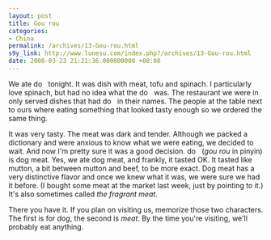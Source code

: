 ```yaml
---
layout: post
title: Gou rou
categories:
- China
permalink: /archives/13-Gou-rou.html
s9y_link: http://www.lunesu.com/index.php?/archives/13-Gou-rou.html
date: 2008-03-23 21:21:36.000000000 +08:00
---
```

We ate  <!-- s9ymdb:19 --><img width="25" height="14" style="border: 0px;" src="http://www.lunesu.com/uploads/dogmeat.gif" alt="dog meat" /> tonight. It was dish with meat, tofu and spinach. I particularly love spinach, but had no idea what the <img width="25" height="14" style="border: 0px;" src="http://www.lunesu.com/uploads/dogmeat.gif" alt="dog meat" /> was. The restaurant we were in only served dishes that had <img width="25" height="14" style="border: 0px;" src="http://www.lunesu.com/uploads/dogmeat.gif" alt="dog meat" /> in their names. The people at the table next to ours where eating something that looked tasty enough so we ordered the same thing.

It was very tasty. The meat was dark and tender. Although we packed a dictionary and were anxious to know what we were eating, we decided to wait. And now I'm pretty sure it was a good decision. <img width="25" height="14" style="border: 0px;" src="http://www.lunesu.com/uploads/dogmeat.gif" alt="dog meat" /> (<em>gou rou</em> in pinyin) is dog meat. Yes, we ate dog meat, and frankly, it tasted OK. It tasted like mutton, a bit between mutton and beef, to be more exact. Dog meat has a very distinctive flavor and once we knew what it was, we were sure we had it before. (I bought some meat at the market last week, just by pointing to it.) It's also sometimes called <em>the fragrant meat</em>.

There you have it. If you plan on visiting us, memorize those two characters. The first is for <em>dog</em>, the second is <em>meat</em>. By the time you're visiting, we'll probably eat anything.

